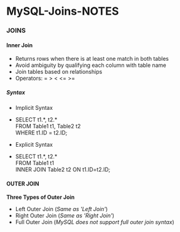 # MySQL-Joins-NOTES

### JOINS

#### Inner Join

- Returns rows when there is at least one match in both tables
- Avoid ambiguity by qualifying each column with table name
- Join tables based on relationships
- Operators: = > < <= >=

##### Syntax 

- Implicit Syntax
 - SELECT t1.*, t2.\*\
   FROM Table1 t1, Table2 t2\
   WHERE t1.ID = t2.ID;

- Explicit Syntax
 - SELECT t1.*, t2.\*\
   FROM Table1 t1\
   INNER JOIN Table2 t2 ON t1.ID=t2.ID;

#### OUTER JOIN

**Three Types of Outer Join**

- Left Outer Join (*Same as 'Left Join'*)
- Right Outer Join (*Same as 'Right Join'*)
- Full Outer Join (*MySQL does not support full outer join syntax*)





































